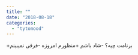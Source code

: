 ```yaml
---
title: ""
date: "2018-08-18"
categories: 
  - "tytomood"
---
```


+برنامت چیه؟ -شاد باشم ‌+منظورم امروزه -فرقی نمیبینم
